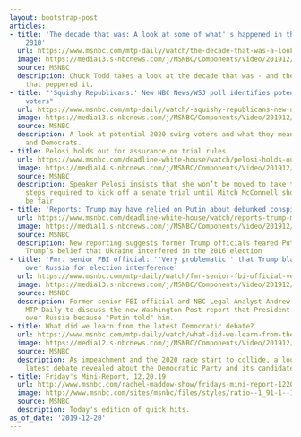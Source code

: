 ```yaml
---
layout: bootstrap-post
articles:
- title: 'The decade that was: A look at some of what''s happened in the country since
    2010'
  url: https://www.msnbc.com/mtp-daily/watch/the-decade-that-was-a-look-at-some-of-what-s-happened-in-the-country-since-2010-75465797733
  image: https://media13.s-nbcnews.com/j/MSNBC/Components/Video/201912/n_mtpd_clip_obsessed_191220_1920x1080.nbcnews-fp-1200-630.jpg
  source: MSNBC
  description: Chuck Todd takes a look at the decade that was - and the dysfunction
    that peppered it.
- title: "'Squishy Republicans:' New NBC News/WSJ poll identifies potential 2020 swing
    voters"
  url: https://www.msnbc.com/mtp-daily/watch/-squishy-republicans-new-nbc-news-wsj-poll-identifies-potential-2020-swing-voters-75464261876
  image: https://media13.s-nbcnews.com/j/MSNBC/Components/Video/201912/n_mtpd_clip_2020poll_191220_1920x1080.nbcnews-fp-1200-630.jpg
  source: MSNBC
  description: A look at potential 2020 swing voters and what they mean for both Republicans
    and Democrats.
- title: Pelosi holds out for assurance on trial rules
  url: https://www.msnbc.com/deadline-white-house/watch/pelosi-holds-out-for-assurance-on-trial-rules-75463237732
  image: https://media14.s-nbcnews.com/j/MSNBC/Components/Video/201912/n_wh_deadline_191220_1920x1080.nbcnews-fp-1200-630.jpg
  source: MSNBC
  description: Speaker Pelosi insists that she won’t be moved to take the procedural
    steps required to kick off a senate trial until Mitch McConnell shows signs he’ll
    be fair
- title: 'Reports: Trump may have relied on Putin about debunked conspiracy'
  url: https://www.msnbc.com/deadline-white-house/watch/reports-trump-may-have-relied-on-putin-about-debunked-conspiracy-75464773693
  image: https://media11.s-nbcnews.com/j/MSNBC/Components/Video/201912/n_wh_deadline_putin_191220_1920x1080.nbcnews-fp-1200-630.jpg
  source: MSNBC
  description: New reporting suggests former Trump officials feared Putin influenced
    Trump’s belief that Ukraine interfered in the 2016 election
- title: 'Fmr. senior FBI official: ''Very problematic'' that Trump blames Ukraine
    over Russia for election interference'
  url: https://www.msnbc.com/mtp-daily/watch/fmr-senior-fbi-official-very-problematic-that-trump-blames-ukraine-over-russia-for-election-interference-75464261692
  image: https://media13.s-nbcnews.com/j/MSNBC/Components/Video/201912/n_mtpd_clip_weissmann_191220_1920x1080.nbcnews-fp-1200-630.jpg
  source: MSNBC
  description: Former senior FBI official and NBC Legal Analyst Andrew Weissmann joins
    MTP Daily to discuss the new Washington Post report that President blames Ukraine
    over Russia because "Putin told" him.
- title: What did we learn from the latest Democratic debate?
  url: https://www.msnbc.com/mtp-daily/watch/what-did-we-learn-from-the-latest-democratic-debate-75461701643
  image: https://media12.s-nbcnews.com/j/MSNBC/Components/Video/201912/n_mtpd_clip_a1_191220_1920x1080.nbcnews-fp-1200-630.jpg
  source: MSNBC
  description: As impeachment and the 2020 race start to collide, a look at what the
    latest debate revealed about the Democratic Party and its candidates.
- title: Friday's Mini-Report, 12.20.19
  url: http://www.msnbc.com/rachel-maddow-show/fridays-mini-report-122019
  image: http://www.msnbc.com/sites/msnbc/files/styles/ratio--1_91-1--1200x630/public/maddow_theminireport_general.png?itok=yLUr4wsw
  source: MSNBC
  description: Today's edition of quick hits.
as_of_date: '2019-12-20'
---
```


